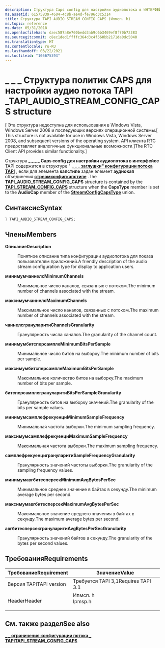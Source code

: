 ```yaml
---
description: Структура Caps config для настройки аудиопотока в ИНТЕРФЕЙСе TAPI \_ \_ содержится в \_ \_ \_ структуре "ЗАГЛУШКи" конфигурации потока TAPI, \_ \_ Если для элемента капстипе задан элемент аудиокап объединения стреамконфигкапстипе.
ms.assetid: 61575839-4604-4c8b-ae4d-fe796c3c5314
title: Структура TAPI_AUDIO_STREAM_CONFIG_CAPS (Ипмсп. h)
ms.topic: reference
ms.date: 05/31/2018
ms.openlocfilehash: daec587a8e760bedd3ab9c6b3469ef8f70b72383
ms.sourcegitcommit: c8ec1ded1ffffc364d3c4f560bb2171da0dc5040
ms.translationtype: MT
ms.contentlocale: ru-RU
ms.lasthandoff: 03/22/2021
ms.locfileid: "105675393"
---
```

# <a name="tapi_audio_stream_config_caps-structure"></a><span data-ttu-id="9930d-103">\_ \_ \_ Структура политик CAPS для настройки аудио потока TAPI \_</span><span class="sxs-lookup"><span data-stu-id="9930d-103">TAPI\_AUDIO\_STREAM\_CONFIG\_CAPS structure</span></span>

<span data-ttu-id="9930d-104">\[ Эта структура недоступна для использования в Windows Vista, Windows Server 2008 и последующих версиях операционной системы.</span><span class="sxs-lookup"><span data-stu-id="9930d-104">\[ This structure is not available for use in Windows Vista, Windows Server 2008, and subsequent versions of the operating system.</span></span> <span data-ttu-id="9930d-105">API клиента RTC предоставляет аналогичные функциональные возможности.\]</span><span class="sxs-lookup"><span data-stu-id="9930d-105">The RTC Client API provides similar functionality.\]</span></span>

<span data-ttu-id="9930d-106">Структура **\_ \_ \_ \_ Caps config для настройки аудиопотока в интерфейсе** TAPI содержится в структуре " [**\_ \_ \_ заглушки" конфигурации потока TAPI**](tapi-stream-config-caps.md) , если для элемента **капстипе** задан элемент **аудиокап** объединения [**стреамконфигкапстипе**](streamconfigcapstype.md) .</span><span class="sxs-lookup"><span data-stu-id="9930d-106">The **TAPI\_AUDIO\_STREAM\_CONFIG\_CAPS** structure is contained by the [**TAPI\_STREAM\_CONFIG\_CAPS**](tapi-stream-config-caps.md) structure when the **CapsType** member is set to the **AudioCap** member of the [**StreamConfigCapsType**](streamconfigcapstype.md) union.</span></span>

## <a name="syntax"></a><span data-ttu-id="9930d-107">Синтаксис</span><span class="sxs-lookup"><span data-stu-id="9930d-107">Syntax</span></span>


```C++
} TAPI_AUDIO_STREAM_CONFIG_CAPS;
```



## <a name="members"></a><span data-ttu-id="9930d-108">Члены</span><span class="sxs-lookup"><span data-stu-id="9930d-108">Members</span></span>

<dl> <dt>

<span data-ttu-id="9930d-109">**Описание**</span><span class="sxs-lookup"><span data-stu-id="9930d-109">**Description**</span></span>
</dt> <dd>

<span data-ttu-id="9930d-110">Понятное описание типа конфигурации аудиопотока для показа пользователям приложений.</span><span class="sxs-lookup"><span data-stu-id="9930d-110">A friendly description of the audio stream configuration type for display to application users.</span></span>

</dd> <dt>

<span data-ttu-id="9930d-111">**минимумчаннелс**</span><span class="sxs-lookup"><span data-stu-id="9930d-111">**MinimumChannels**</span></span>
</dt> <dd>

<span data-ttu-id="9930d-112">Минимальное число каналов, связанных с потоком.</span><span class="sxs-lookup"><span data-stu-id="9930d-112">The minimum number of channels associated with the stream.</span></span>

</dd> <dt>

<span data-ttu-id="9930d-113">**максимумчаннелс**</span><span class="sxs-lookup"><span data-stu-id="9930d-113">**MaximumChannels**</span></span>
</dt> <dd>

<span data-ttu-id="9930d-114">Максимальное число каналов, связанных с потоком.</span><span class="sxs-lookup"><span data-stu-id="9930d-114">The maximum number of channels associated with the stream.</span></span>

</dd> <dt>

<span data-ttu-id="9930d-115">**чаннелсгрануларити**</span><span class="sxs-lookup"><span data-stu-id="9930d-115">**ChannelsGranularity**</span></span>
</dt> <dd>

<span data-ttu-id="9930d-116">Гранулярность числа каналов.</span><span class="sxs-lookup"><span data-stu-id="9930d-116">The granularity of the channel count.</span></span>

</dd> <dt>

<span data-ttu-id="9930d-117">**минимумбитсперсампле**</span><span class="sxs-lookup"><span data-stu-id="9930d-117">**MinimumBitsPerSample**</span></span>
</dt> <dd>

<span data-ttu-id="9930d-118">Минимальное число битов на выборку.</span><span class="sxs-lookup"><span data-stu-id="9930d-118">The minimum number of bits per sample.</span></span>

</dd> <dt>

<span data-ttu-id="9930d-119">**максимумбитсперсампле**</span><span class="sxs-lookup"><span data-stu-id="9930d-119">**MaximumBitsPerSample**</span></span>
</dt> <dd>

<span data-ttu-id="9930d-120">Максимальное количество битов на выборку.</span><span class="sxs-lookup"><span data-stu-id="9930d-120">The maximum number of bits per sample.</span></span>

</dd> <dt>

<span data-ttu-id="9930d-121">**битсперсамплегрануларити**</span><span class="sxs-lookup"><span data-stu-id="9930d-121">**BitsPerSampleGranularity**</span></span>
</dt> <dd>

<span data-ttu-id="9930d-122">Гранулярность битов на выборку значений.</span><span class="sxs-lookup"><span data-stu-id="9930d-122">The granularity of the bits per sample values.</span></span>

</dd> <dt>

<span data-ttu-id="9930d-123">**минимумсамплефрекуенци**</span><span class="sxs-lookup"><span data-stu-id="9930d-123">**MinimumSampleFrequency**</span></span>
</dt> <dd>

<span data-ttu-id="9930d-124">Минимальная частота выборки.</span><span class="sxs-lookup"><span data-stu-id="9930d-124">The minimum sampling frequency.</span></span>

</dd> <dt>

<span data-ttu-id="9930d-125">**максимумсамплефрекуенци**</span><span class="sxs-lookup"><span data-stu-id="9930d-125">**MaximumSampleFrequency**</span></span>
</dt> <dd>

<span data-ttu-id="9930d-126">Максимальная частота выборки.</span><span class="sxs-lookup"><span data-stu-id="9930d-126">The maximum sampling frequency.</span></span>

</dd> <dt>

<span data-ttu-id="9930d-127">**самплефрекуенцигрануларити**</span><span class="sxs-lookup"><span data-stu-id="9930d-127">**SampleFrequencyGranularity**</span></span>
</dt> <dd>

<span data-ttu-id="9930d-128">Гранулярность значений частоты выборки.</span><span class="sxs-lookup"><span data-stu-id="9930d-128">The granularity of the sampling frequency values.</span></span>

</dd> <dt>

<span data-ttu-id="9930d-129">**минимумавгбитесперсек**</span><span class="sxs-lookup"><span data-stu-id="9930d-129">**MinimumAvgBytesPerSec**</span></span>
</dt> <dd>

<span data-ttu-id="9930d-130">Минимальное среднее значение в байтах в секунду.</span><span class="sxs-lookup"><span data-stu-id="9930d-130">The minimum average bytes per second.</span></span>

</dd> <dt>

<span data-ttu-id="9930d-131">**максимумавгбитесперсек**</span><span class="sxs-lookup"><span data-stu-id="9930d-131">**MaximumAvgBytesPerSec**</span></span>
</dt> <dd>

<span data-ttu-id="9930d-132">Максимальное значение среднего значения в байтах в секунду.</span><span class="sxs-lookup"><span data-stu-id="9930d-132">The maximum average bytes per second.</span></span>

</dd> <dt>

<span data-ttu-id="9930d-133">**авгбитесперсекгрануларити**</span><span class="sxs-lookup"><span data-stu-id="9930d-133">**AvgBytesPerSecGranularity**</span></span>
</dt> <dd>

<span data-ttu-id="9930d-134">Гранулярность значений байтов в секунду.</span><span class="sxs-lookup"><span data-stu-id="9930d-134">The granularity of the bytes per second values.</span></span>

</dd> </dl>

## <a name="requirements"></a><span data-ttu-id="9930d-135">Требования</span><span class="sxs-lookup"><span data-stu-id="9930d-135">Requirements</span></span>



| <span data-ttu-id="9930d-136">Требование</span><span class="sxs-lookup"><span data-stu-id="9930d-136">Requirement</span></span> | <span data-ttu-id="9930d-137">Значение</span><span class="sxs-lookup"><span data-stu-id="9930d-137">Value</span></span> |
|-------------------------|------------------------------------------------------------------------------------|
| <span data-ttu-id="9930d-138">Версия TAPI</span><span class="sxs-lookup"><span data-stu-id="9930d-138">TAPI version</span></span><br/> | <span data-ttu-id="9930d-139">Требуется TAPI 3,1</span><span class="sxs-lookup"><span data-stu-id="9930d-139">Requires TAPI 3.1</span></span><br/>                                                       |
| <span data-ttu-id="9930d-140">Header</span><span class="sxs-lookup"><span data-stu-id="9930d-140">Header</span></span><br/>       | <dl> <span data-ttu-id="9930d-141"><dt>Ипмсп. h</dt></span><span class="sxs-lookup"><span data-stu-id="9930d-141"><dt>Ipmsp.h</dt></span></span> </dl> |



## <a name="see-also"></a><span data-ttu-id="9930d-142">См. также раздел</span><span class="sxs-lookup"><span data-stu-id="9930d-142">See also</span></span>

<dl> <dt>

[<span data-ttu-id="9930d-143">**\_ \_ ограничения конфигурации потока \_ TAPI**</span><span class="sxs-lookup"><span data-stu-id="9930d-143">**TAPI\_STREAM\_CONFIG\_CAPS**</span></span>](tapi-stream-config-caps.md)
</dt> </dl>

 

 




